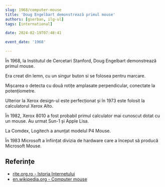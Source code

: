 ```yaml
---
slug: 1968/computer-mouse
title: 'Doug Engelbart demonstrează primul mouse'
authors: [gserban, ilg-ul]
tags: [international]

date: 2024-02-19T07:48:41

event_date: '1968'

---
```


În 1968, la Institutul de Cercetari Stanford, Doug Engelbart demonstrează primul mouse.

<!-- truncate -->

Era creat din lemn, cu un singur buton si se folosea pentru marcare.

Mișcarea o detecta cu două rotițe amplasate perpendicular, conectate
la potențiometre.

Ulterior la Xerox design-ul este perfecționat și în 1973 este folosit
la calculatorul Xerox Alto.

În 1982, Xerox 8010 a fost probabil primul calculator mai
cunoscut dotat cu un mouse. Au urmat Sun-1 și Apple Lisa.

La Comdex, Logitech a anunțat modelul P4 Mouse.

În 1983 Microsoft a înființat divizia de hardware care a început să
producă Microsoft Mouse.

## Referințe

- [rite.org.ro - Istoria Internetului](https://rite.org.ro/istoria-internetului)
- [en.wikipedia.org - Computer mouse](https://en.wikipedia.org/wiki/Computer_mouse)
